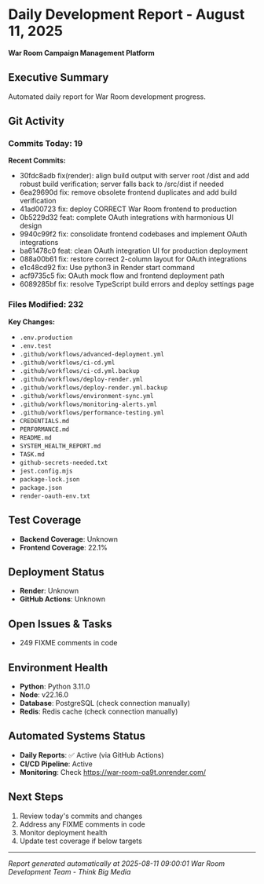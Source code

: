 # Daily Development Report - August 11, 2025
**War Room Campaign Management Platform**

## Executive Summary
Automated daily report for War Room development progress.

## Git Activity

### Commits Today: 19

**Recent Commits:**
- 30fdc8adb fix(render): align build output with server root /dist and add robust build verification; server falls back to /src/dist if needed
- 6ea29690d fix: remove obsolete frontend duplicates and add build verification
- 41ad00723 fix: deploy CORRECT War Room frontend to production
- 0b5229d32 feat: complete OAuth integrations with harmonious UI design
- 9940c99f2 fix: consolidate frontend codebases and implement OAuth integrations
- ba61478c0 feat: clean OAuth integration UI for production deployment
- 088a00b61 fix: restore correct 2-column layout for OAuth integrations
- e1c48cd92 fix: Use python3 in Render start command
- acf9735c5 fix: OAuth mock flow and frontend deployment path
- 6089285bf fix: resolve TypeScript build errors and deploy settings page

### Files Modified: 232
**Key Changes:**
- `.env.production`
- `.env.test`
- `.github/workflows/advanced-deployment.yml`
- `.github/workflows/ci-cd.yml`
- `.github/workflows/ci-cd.yml.backup`
- `.github/workflows/deploy-render.yml`
- `.github/workflows/deploy-render.yml.backup`
- `.github/workflows/environment-sync.yml`
- `.github/workflows/monitoring-alerts.yml`
- `.github/workflows/performance-testing.yml`
- `CREDENTIALS.md`
- `PERFORMANCE.md`
- `README.md`
- `SYSTEM_HEALTH_REPORT.md`
- `TASK.md`
- `github-secrets-needed.txt`
- `jest.config.mjs`
- `package-lock.json`
- `package.json`
- `render-oauth-env.txt`

## Test Coverage
- **Backend Coverage**: Unknown
- **Frontend Coverage**: 22.1%

## Deployment Status
- **Render**: Unknown
- **GitHub Actions**: Unknown

## Open Issues & Tasks
- 249 FIXME comments in code

## Environment Health
- **Python**: Python 3.11.0
- **Node**: v22.16.0
- **Database**: PostgreSQL (check connection manually)
- **Redis**: Redis cache (check connection manually)

## Automated Systems Status
- **Daily Reports**: ✅ Active (via GitHub Actions)
- **CI/CD Pipeline**: Active
- **Monitoring**: Check https://war-room-oa9t.onrender.com/

## Next Steps
1. Review today's commits and changes
2. Address any FIXME comments in code
3. Monitor deployment health
4. Update test coverage if below targets

---
*Report generated automatically at 2025-08-11 09:00:01*
*War Room Development Team - Think Big Media*
